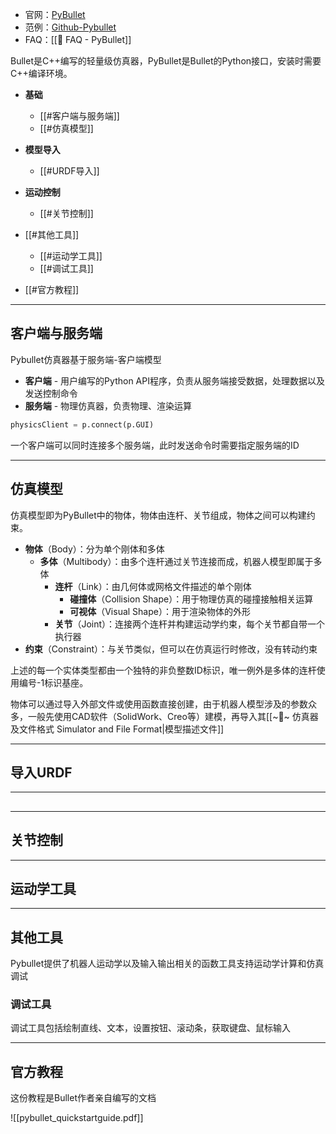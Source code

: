 + 官网：[PyBullet](https://pybullet.org/wordpress/)
+ 范例：[Github-Pybullet](https://github.com/bulletphysics/bullet3/tree/master/examples/pybullet)
+ FAQ：[[📑 FAQ - PyBullet]]

Bullet是C++编写的轻量级仿真器，PyBullet是Bullet的Python接口，安装时需要C++编译环境。

+ **基础**
	+ [[#客户端与服务端]]
	+ [[#仿真模型]]
+ **模型导入**
	+ [[#URDF导入]]
+ **运动控制**
	+ [[#关节控制]]


+ [[#其他工具]]
	+ [[#运动学工具]]
	+ [[#调试工具]]
+ [[#官方教程]]

---
## 客户端与服务端

Pybullet仿真器基于服务端-客户端模型

+ **客户端** - 用户编写的Python API程序，负责从服务端接受数据，处理数据以及发送控制命令
+ **服务端** - 物理仿真器，负责物理、渲染运算

```python
physicsClient = p.connect(p.GUI)
```

一个客户端可以同时连接多个服务端，此时发送命令时需要指定服务端的ID


---
## 仿真模型

仿真模型即为PyBullet中的物体，物体由连杆、关节组成，物体之间可以构建约束。

+ **物体**（Body）：分为单个刚体和多体
	+ **多体**（Multibody）：由多个连杆通过关节连接而成，机器人模型即属于多体
		+ **连杆**（Link）：由几何体或网格文件描述的单个刚体
			+ **碰撞体**（Collision Shape）：用于物理仿真的碰撞接触相关运算
			+ **可视体**（Visual Shape）：用于渲染物体的外形
		+ **关节**（Joint）：连接两个连杆并构建运动学约束，每个关节都自带一个执行器
+ **约束**（Constraint）：与关节类似，但可以在仿真运行时修改，没有转动约束

上述的每一个实体类型都由一个独特的非负整数ID标识，唯一例外是多体的连杆使用编号-1标识基座。

物体可以通过导入外部文件或使用函数直接创建，由于机器人模型涉及的参数众多，一般先使用CAD软件（SolidWork、Creo等）建模，再导入其[[~📜~ 仿真器及文件格式 Simulator and File Format|模型描述文件]]

---
## 导入URDF




---
## 


---
## 关节控制



---
## 运动学工具


---
## 其他工具

Pybullet提供了机器人运动学以及输入输出相关的函数工具支持运动学计算和仿真调试







### 调试工具

调试工具包括绘制直线、文本，设置按钮、滚动条，获取键盘、鼠标输入



---
## 官方教程

这份教程是Bullet作者亲自编写的文档

![[pybullet_quickstartguide.pdf]]


